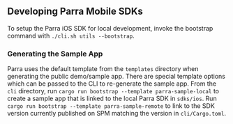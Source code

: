 ## Developing Parra Mobile SDKs

To setup the Parra iOS SDK for local development, invoke the bootstrap command with `./cli.sh utils --bootstrap`.

### Generating the Sample App

Parra uses the default template from the `templates` directory when generating the public demo/sample app. There are special template options which can be passed to the CLI to re-generate the sample app. From the `cli` directory, run `cargo run bootstrap --template parra-sample-local` to create a sample app that is linked to the local Parra SDK in `sdks/ios`. Run `cargo run bootstrap --template parra-sample-remote` to link to the SDK version currently published on SPM matching the version in `cli/Cargo.toml`.
